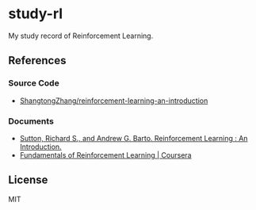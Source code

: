 # study-rl

My study record of Reinforcement Learning.

## References

### Source Code

- [ShangtongZhang/reinforcement-learning-an-introduction](https://github.com/ShangtongZhang/reinforcement-learning-an-introduction)

### Documents

- [Sutton, Richard S., and Andrew G. Barto. Reinforcement Learning : An Introduction.](http://incompleteideas.net/book/the-book-2nd.html)
- [Fundamentals of Reinforcement Learning | Coursera](https://www.coursera.org/learn/fundamentals-of-reinforcement-learning)

## License

MIT